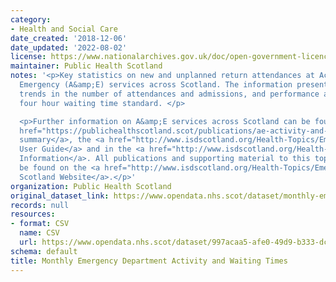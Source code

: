 ```yaml
---
category:
- Health and Social Care
date_created: '2018-12-06'
date_updated: '2022-08-02'
license: https://www.nationalarchives.gov.uk/doc/open-government-licence/version/3/
maintainer: Public Health Scotland
notes: '<p>Key statistics on new and unplanned return attendances at Accident and
  Emergency (A&amp;E) services across Scotland. The information presented  includes
  trends in the number of attendances and admissions, and performance against the
  four hour waiting time standard. </p>

  <p>Further information on A&amp;E services across Scotland can be found in the <a
  href="https://publichealthscotland.scot/publications/ae-activity-and-waiting-times/">publication
  summary</a>, the <a href="http://www.isdscotland.org/Health-Topics/Emergency-Care/Emergency-Department-Activity/Data-Quality/AE2-User-Guide_V1-3.pdf">A&amp;E
  User Guide</a> and in the <a href="http://www.isdscotland.org/Health-Topics/Emergency-Care/ED_Background_Glossary.pdf">Background
  Information</a>. All publications and supporting material to this topic area can
  be found on the <a href="http://www.isdscotland.org/Health-Topics/Emergency-Care/">ISD
  Scotland Website</a>.</p>'
organization: Public Health Scotland
original_dataset_link: https://www.opendata.nhs.scot/dataset/monthly-emergency-department-activity-and-waiting-times
records: null
resources:
- format: CSV
  name: CSV
  url: https://www.opendata.nhs.scot/dataset/997acaa5-afe0-49d9-b333-dcf84584603d/resource/2a4adc0a-e8e3-4605-9ade-61e13a85b3b9/download/monthly_ae_waitingtimes_202206.csv
schema: default
title: Monthly Emergency Department Activity and Waiting Times
---
```


